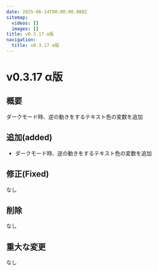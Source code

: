 ```yaml
---
date: 2025-06-14T00:00:00.000Z
sitemap:
  videos: []
  images: []
title: v0.3.17 α版
navigation:
  title: v0.3.17 α版
---
```


# v0.3.17 α版
## 概要
ダークモード時、逆の動きをするテキスト色の変数を追加

## 追加(added)
- ダークモード時、逆の動きをするテキスト色の変数を追加

## 修正(Fixed)
なし

## 削除
なし

## 重大な変更
なし